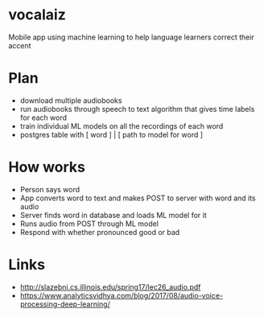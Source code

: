 # vocalaiz
Mobile app using machine learning to help language learners correct their accent

# Plan
- download multiple audiobooks
- run audiobooks through speech to text algorithm that gives time labels for each word
- train individual ML models on all the recordings of each word
- postgres table with [ word ] | [ path to model for word ]

# How works
- Person says word
- App converts word to text and makes POST to server with word and its audio
- Server finds word in database and loads ML model for it
- Runs audio from POST through ML model
- Respond with whether pronounced good or bad

# Links
- http://slazebni.cs.illinois.edu/spring17/lec26_audio.pdf
- https://www.analyticsvidhya.com/blog/2017/08/audio-voice-processing-deep-learning/
